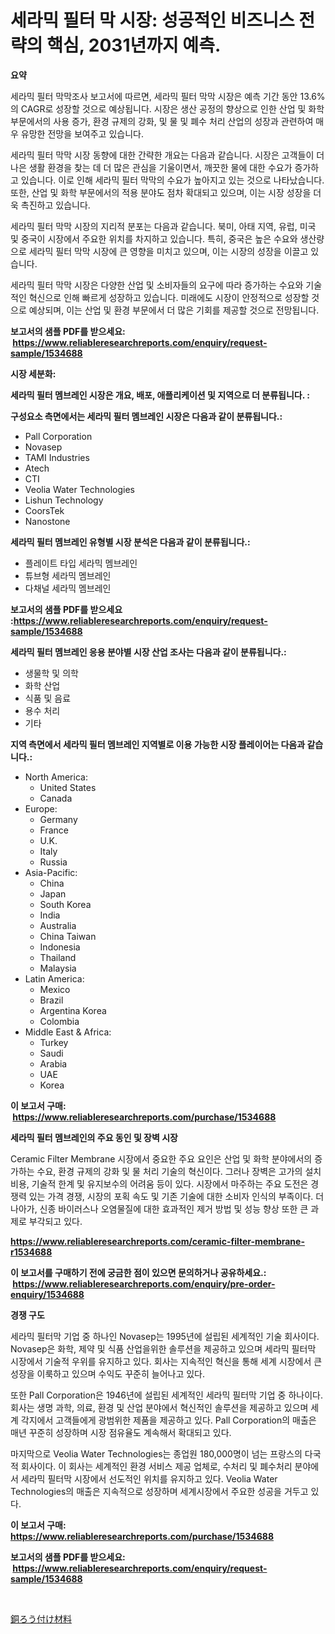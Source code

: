 <p><h1>세라믹 필터 막 시장: 성공적인 비즈니스 전략의 핵심, 2031년까지 예측.</h1></p><p><strong>요약</strong></p>
<p><p>세라믹 필터 막막조사 보고서에 따르면, 세라믹 필터 막막 시장은 예측 기간 동안 13.6%의 CAGR로 성장할 것으로 예상됩니다. 시장은 생산 공정의 향상으로 인한 산업 및 화학 부문에서의 사용 증가, 환경 규제의 강화, 및 물 및 폐수 처리 산업의 성장과 관련하여 매우 유망한 전망을 보여주고 있습니다.</p><p>세라믹 필터 막막 시장 동향에 대한 간략한 개요는 다음과 같습니다. 시장은 고객들이 더 나은 생활 환경을 찾는 데 더 많은 관심을 기울이면서, 깨끗한 물에 대한 수요가 증가하고 있습니다. 이로 인해 세라믹 필터 막막의 수요가 높아지고 있는 것으로 나타났습니다. 또한, 산업 및 화학 부문에서의 적용 분야도 점차 확대되고 있으며, 이는 시장 성장을 더욱 촉진하고 있습니다.</p><p>세라믹 필터 막막 시장의 지리적 분포는 다음과 같습니다. 북미, 아태 지역, 유럽, 미국 및 중국이 시장에서 주요한 위치를 차지하고 있습니다. 특히, 중국은 높은 수요와 생산량으로 세라믹 필터 막막 시장에 큰 영향을 미치고 있으며, 이는 시장의 성장을 이끌고 있습니다.</p><p>세라믹 필터 막막 시장은 다양한 산업 및 소비자들의 요구에 따라 증가하는 수요와 기술적인 혁신으로 인해 빠르게 성장하고 있습니다. 미래에도 시장이 안정적으로 성장할 것으로 예상되며, 이는 산업 및 환경 부문에서 더 많은 기회를 제공할 것으로 전망됩니다.</p></p>
<p><strong>보고서의 샘플 PDF를 받으세요: &nbsp;<a href="https://www.reliableresearchreports.com/enquiry/request-sample/1534688">https://www.reliableresearchreports.com/enquiry/request-sample/1534688</a></strong></p>
<p><strong>시장 세분화:</strong></p>
<p><strong> 세라믹 필터 멤브레인 시장은 개요, 배포, 애플리케이션 및 지역으로 더 분류됩니다. :</strong></p>
<p><strong>구성요소 측면에서는 세라믹 필터 멤브레인 시장은 다음과 같이 분류됩니다.:</strong></p>
<p><ul><li>Pall Corporation</li><li>Novasep</li><li>TAMI Industries</li><li>Atech</li><li>CTI</li><li>Veolia Water Technologies</li><li>Lishun Technology</li><li>CoorsTek</li><li>Nanostone</li></ul></p>
<p><strong> 세라믹 필터 멤브레인 유형별 시장 분석은 다음과 같이 분류됩니다.:</strong></p>
<p><ul><li>플레이트 타입 세라믹 멤브레인</li><li>튜브형 세라믹 멤브레인</li><li>다채널 세라믹 멤브레인</li></ul></p>
<p><strong>보고서의 샘플 PDF를 받으세요 :<a href="https://www.reliableresearchreports.com/enquiry/request-sample/1534688">https://www.reliableresearchreports.com/enquiry/request-sample/1534688</a></strong></p>
<p><strong> 세라믹 필터 멤브레인 응용 분야별 시장 산업 조사는 다음과 같이 분류됩니다.:</strong></p>
<p><ul><li>생물학 및 의학</li><li>화학 산업</li><li>식품 및 음료</li><li>용수 처리</li><li>기타</li></ul></p>
<p><strong>지역 측면에서 세라믹 필터 멤브레인 지역별로 이용 가능한 시장 플레이어는 다음과 같습니다.:</strong></p>
<p><ul>
    <li>
        North America:
        <ul>
            <li>United States</li>
            <li>Canada</li>
        </ul>
    </li>
    <li>
        Europe:
        <ul>
            <li>Germany</li>
            <li>France</li>
            <li>U.K.</li>
            <li>Italy</li>
            <li>Russia</li>
        </ul>
    </li>
    <li>
        Asia-Pacific:
        <ul>
            <li>China</li>
            <li>Japan</li>
            <li>South Korea</li>
            <li>India</li>
            <li>Australia</li>
            <li>China Taiwan</li>
            <li>Indonesia</li>
            <li>Thailand</li>
            <li>Malaysia</li>
        </ul>
    </li>
    <li>
        Latin America:
        <ul>
            <li>Mexico</li>
            <li>Brazil</li>
            <li>Argentina Korea</li>
            <li>Colombia</li>
        </ul>
    </li>
    <li>
        Middle East & Africa:
        <ul>
            <li>Turkey</li>
            <li>Saudi</li>
            <li>Arabia</li>
            <li>UAE</li>
            <li>Korea</li>
        </ul>
    </li>
    </ul></p>
<p><strong>이 보고서 구매: &nbsp;<a href="https://www.reliableresearchreports.com/purchase/1534688">https://www.reliableresearchreports.com/purchase/1534688</a></strong></p>
<p><strong>세라믹 필터 멤브레인의 주요 동인 및 장벽 시장</strong></p>
<p><p>Ceramic Filter Membrane 시장에서 중요한 주요 요인은 산업 및 화학 분야에서의 증가하는 수요, 환경 규제의 강화 및 물 처리 기술의 혁신이다. 그러나 장벽은 고가의 설치 비용, 기술적 한계 및 유지보수의 어려움 등이 있다. 시장에서 마주하는 주요 도전은 경쟁력 있는 가격 경쟁, 시장의 포획 속도 및 기존 기술에 대한 소비자 인식의 부족이다. 더 나아가, 신종 바이러스나 오염물질에 대한 효과적인 제거 방법 및 성능 향상 또한 큰 과제로 부각되고 있다.</p></p>
<p><strong><a href="https://www.reliableresearchreports.com/ceramic-filter-membrane-r1534688">https://www.reliableresearchreports.com/ceramic-filter-membrane-r1534688</a></strong></p>
<p><strong>이 보고서를 구매하기 전에 궁금한 점이 있으면 문의하거나 공유하세요.: &nbsp;<a href="https://www.reliableresearchreports.com/enquiry/pre-order-enquiry/1534688">https://www.reliableresearchreports.com/enquiry/pre-order-enquiry/1534688</a></strong></p>
<p><strong>경쟁 구도</strong></p>
<p><p>세라믹 필터막 기업 중 하나인 Novasep는 1995년에 설립된 세계적인 기술 회사이다. Novasep은 화학, 제약 및 식품 산업을위한 솔루션을 제공하고 있으며 세라믹 필터막 시장에서 기술적 우위를 유지하고 있다. 회사는 지속적인 혁신을 통해 세계 시장에서 큰 성장을 이룩하고 있으며 수익도 꾸준히 늘어나고 있다.</p><p>또한 Pall Corporation은 1946년에 설립된 세계적인 세라믹 필터막 기업 중 하나이다. 회사는 생명 과학, 의료, 환경 및 산업 분야에서 혁신적인 솔루션을 제공하고 있으며 세계 각지에서 고객들에게 광범위한 제품을 제공하고 있다. Pall Corporation의 매출은 매년 꾸준히 성장하며 시장 점유율도 계속해서 확대되고 있다.</p><p>마지막으로 Veolia Water Technologies는 종업원 180,000명이 넘는 프랑스의 다국적 회사이다. 이 회사는 세계적인 환경 서비스 제공 업체로, 수처리 및 폐수처리 분야에서 세라믹 필터막 시장에서 선도적인 위치를 유지하고 있다. Veolia Water Technologies의 매출은 지속적으로 성장하며 세계시장에서 주요한 성공을 거두고 있다.</p></p>
<p><strong>이 보고서 구매: &nbsp; <a href="https://www.reliableresearchreports.com/purchase/1534688">https://www.reliableresearchreports.com/purchase/1534688</a></strong></p>
<p><strong>보고서의 샘플 PDF를 받으세요: &nbsp;<a href="https://www.reliableresearchreports.com/enquiry/request-sample/1534688">https://www.reliableresearchreports.com/enquiry/request-sample/1534688</a></strong><strong></strong></p>
<p>&nbsp;</p>
<p><p><a href="https://github.com/one-cool-chick/Market-Research-Report-List-1/blob/main/543994319891.md">銅ろう付け材料</a></p></p>